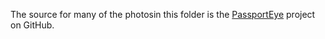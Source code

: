 ﻿The source for many of the photosin this folder is the [PassportEye](https://github.com/konstantint/PassportEye)
project on GitHub.